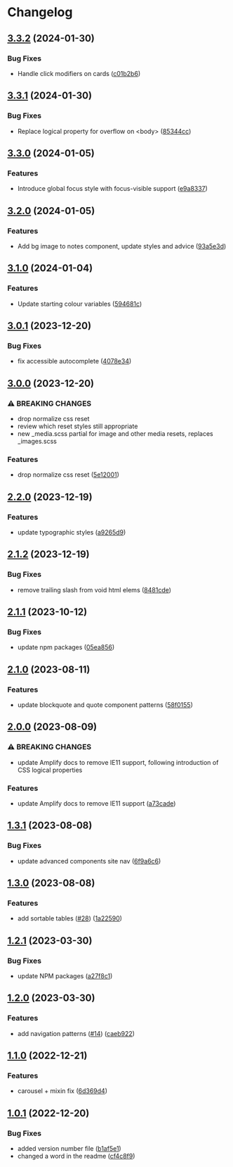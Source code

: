 # Changelog

## [3.3.2](https://github.com/studio24/amplify/compare/v3.3.1...v3.3.2) (2024-01-30)


### Bug Fixes

* Handle click modifiers on cards ([c01b2b6](https://github.com/studio24/amplify/commit/c01b2b60ad1245ba9a825bf1d93802e82bf74c95))

## [3.3.1](https://github.com/studio24/amplify/compare/v3.3.0...v3.3.1) (2024-01-30)


### Bug Fixes

* Replace logical property for overflow on &lt;body&gt; ([85344cc](https://github.com/studio24/amplify/commit/85344cca62c267837c8c49ec73a9e0b8dea810c0))

## [3.3.0](https://github.com/studio24/amplify/compare/v3.2.0...v3.3.0) (2024-01-05)


### Features

* Introduce global focus style with focus-visible support ([e9a8337](https://github.com/studio24/amplify/commit/e9a8337919bf99fd9fd1e2bf91d9ecaddf904700))

## [3.2.0](https://github.com/studio24/amplify/compare/v3.1.0...v3.2.0) (2024-01-05)


### Features

* Add bg image to notes component, update styles and advice ([93a5e3d](https://github.com/studio24/amplify/commit/93a5e3d444c2da3bf02163b114bce0bbba298e46))

## [3.1.0](https://github.com/studio24/amplify/compare/v3.0.1...v3.1.0) (2024-01-04)


### Features

* Update starting colour variables ([594681c](https://github.com/studio24/amplify/commit/594681c1567952562fe7163e8eb8ae454f532c48))

## [3.0.1](https://github.com/studio24/amplify/compare/v3.0.0...v3.0.1) (2023-12-20)


### Bug Fixes

* fix accessible autocomplete ([4078e34](https://github.com/studio24/amplify/commit/4078e3466b06956e9100c947042796a8c66af797))

## [3.0.0](https://github.com/studio24/amplify/compare/v2.2.0...v3.0.0) (2023-12-20)


### ⚠ BREAKING CHANGES

* drop normalize css reset
* review which reset styles still appropriate
* new _media.scss partial for image and other media resets, replaces _images.scss

### Features

* drop normalize css reset ([5e12001](https://github.com/studio24/amplify/commit/5e12001828509943190695439bd1cbfd796e1227))

## [2.2.0](https://github.com/studio24/amplify/compare/v2.1.2...v2.2.0) (2023-12-19)


### Features

* update typographic styles ([a9265d9](https://github.com/studio24/amplify/commit/a9265d9a7de061ba1d8efb0ec827ff8813c1fd59))

## [2.1.2](https://github.com/studio24/amplify/compare/v2.1.1...v2.1.2) (2023-12-19)


### Bug Fixes

* remove trailing slash from void html elems ([8481cde](https://github.com/studio24/amplify/commit/8481cde16eb2878bf73ab2098f52e210bb9227cc))

## [2.1.1](https://github.com/studio24/amplify/compare/v2.1.0...v2.1.1) (2023-10-12)


### Bug Fixes

* update npm packages ([05ea856](https://github.com/studio24/amplify/commit/05ea85611780b52689497bbe8ae630754f4010db))

## [2.1.0](https://github.com/studio24/amplify/compare/v2.0.0...v2.1.0) (2023-08-11)


### Features

* update blockquote and quote component patterns ([58f0155](https://github.com/studio24/amplify/commit/58f01557158fb4bcdaa0bce4a09ac1ac3bd6b4bd))

## [2.0.0](https://github.com/studio24/amplify/compare/v1.3.1...v2.0.0) (2023-08-09)


### ⚠ BREAKING CHANGES

* update Amplify docs to remove IE11 support, following introduction of CSS logical properties

### Features

* update Amplify docs to remove IE11 support ([a73cade](https://github.com/studio24/amplify/commit/a73cade8599420e30d983c578030f213bb4aa3ea))

## [1.3.1](https://github.com/studio24/amplify/compare/v1.3.0...v1.3.1) (2023-08-08)


### Bug Fixes

* update advanced components site nav ([6f9a6c6](https://github.com/studio24/amplify/commit/6f9a6c697f7d6f2415f16233ca9fbd8d8104fab2))

## [1.3.0](https://github.com/studio24/amplify/compare/v1.2.1...v1.3.0) (2023-08-08)


### Features

* add sortable tables ([#28](https://github.com/studio24/amplify/issues/28)) ([1a22590](https://github.com/studio24/amplify/commit/1a22590f6adfcd880eb043cf544d9ea641305de0))

## [1.2.1](https://github.com/studio24/amplify/compare/v1.2.0...v1.2.1) (2023-03-30)


### Bug Fixes

* update NPM packages ([a27f8c1](https://github.com/studio24/amplify/commit/a27f8c1819a405a2551c13c1bba462b4b6148873))

## [1.2.0](https://github.com/studio24/amplify/compare/v1.1.0...v1.2.0) (2023-03-30)


### Features

* add navigation patterns ([#14](https://github.com/studio24/amplify/issues/14)) ([caeb922](https://github.com/studio24/amplify/commit/caeb922277c29b82c036f058a74c67e074c22606))

## [1.1.0](https://github.com/studio24/amplify/compare/v1.0.1...v1.1.0) (2022-12-21)


### Features

* carousel + mixin fix ([6d369d4](https://github.com/studio24/amplify/commit/6d369d4031b694cddde061021f6aeaafac9729f7))

## [1.0.1](https://github.com/studio24/amplify/compare/v1.0.0...v1.0.1) (2022-12-20)


### Bug Fixes

* added version number file ([b1af5e1](https://github.com/studio24/amplify/commit/b1af5e1fab59066d7069839e552ac253b4740968))
* changed a word in the readme ([cf4c8f9](https://github.com/studio24/amplify/commit/cf4c8f9e3af45fe380f78a2a04ec8812a9ed73c4))
